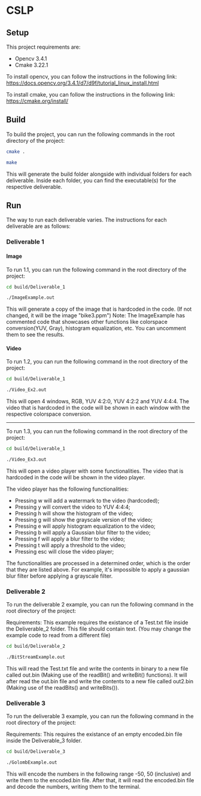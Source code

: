 # CSLP

## Setup

This project requirements are:

- Opencv 3.4.1
- Cmake 3.22.1

To install opencv, you can follow the instructions in the following link: https://docs.opencv.org/3.4.1/d7/d9f/tutorial_linux_install.html

To install cmake, you can follow the instructions in the following link: https://cmake.org/install/

## Build

To build the project, you can run the following commands in the root directory of the project:

```bash
cmake .
```

```bash
make
```

This will generate the build folder alongside with individual folders for each deliverable. Inside each folder, you can find the executable(s) for the respective deliverable.

## Run

The way to run each deliverable varies. The instructions for each deliverable are as follows:

### Deliverable 1

#### Image

To run 1.1, you can run the following command in the root directory of the project:

```bash
cd build/Deliverable_1
```

```bash
./ImageExample.out
```

This will generate a copy of the image that is hardcoded in the code. (If not changed, it will be the image "bike3.ppm")
Note: The ImageExample has commented code that showcases other functions like colorspace conversion(YUV, Gray), histogram equalization, etc. You can uncomment them to see the results.

#### Video

To run 1.2, you can run the following command in the root directory of the project:

```bash
cd build/Deliverable_1
```

```bash
./Video_Ex2.out
```

This will open 4 windows, RGB, YUV 4:2:0, YUV 4:2:2 and YUV 4:4:4. The video that is hardcoded in the code will be shown in each window with the respective colorspace conversion.

---

To run 1.3, you can run the following command in the root directory of the project:

```bash
cd build/Deliverable_1
```

```bash
./Video_Ex3.out
```

This will open a video player with some functionalities. The video that is hardcoded in the code will be shown in the video player.

The video player has the following functionalities:

- Pressing w will add a watermark to the video (hardcoded);
- Pressing y will convert the video to YUV 4:4:4;
- Pressing h will show the histogram of the video;
- Pressing g will show the grayscale version of the video;
- Pressing e will apply histogram equalization to the video;
- Pressing b will apply a Gaussian blur filter to the video;
- Pressing f will apply a blur filter to the video;
- Pressing t will apply a threshold to the video;
- Pressing esc will close the video player;

The functionalities are processed in a determined order, which is the order that they are listed above.
For example, it's impossible to apply a gaussian blur filter before applying a grayscale filter.

### Deliverable 2

To run the deliverable 2 example, you can run the following command in the root directory of the project:

Requirements:
This example requires the existance of a Test.txt file inside the Deliverable_2 folder. This file should contain text. (You may change the example code to read from a different file)

```bash
cd build/Deliverable_2
```

```bash
./BitStreamExample.out
```

This will read the Test.txt file and write the contents in binary to a new file called out.bin (Making use of the readBit() and writeBit() functions). It will after read the out.bin file and write the contents to a new file called out2.bin (Making use of the readBits() and writeBits()).

### Deliverable 3

To run the deliverable 3 example, you can run the following command in the root directory of the project:

Requirements:
This requires the existance of an empty encoded.bin file inside the Deliverable_3 folder.

```bash
cd build/Deliverable_3
```

```bash
./GolombExample.out
```

This will encode the numbers in the following range -50, 50 (inclusive) and write them to the encoded.bin file. After that, it will read the encoded.bin file and decode the numbers, writing them to the terminal.
